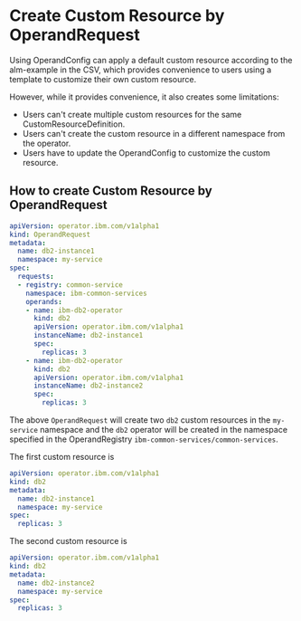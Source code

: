 # Create Custom Resource by OperandRequest

Using OperandConfig can apply a default custom resource according to the alm-example in the CSV, which provides convenience to users using a template to customize their own custom resource.

However, while it provides convenience, it also creates some limitations:

- Users can't create multiple custom resources for the same CustomResourceDefinition.
- Users can't create the custom resource in a different namespace from the operator.
- Users have to update the OperandConfig to customize the custom resource.

## How to create Custom Resource by OperandRequest

```yaml
apiVersion: operator.ibm.com/v1alpha1
kind: OperandRequest
metadata:
  name: db2-instance1
  namespace: my-service
spec:
  requests:
  - registry: common-service
    namespace: ibm-common-services
    operands:
    - name: ibm-db2-operator
      kind: db2
      apiVersion: operator.ibm.com/v1alpha1
      instanceName: db2-instance1
      spec:
        replicas: 3
    - name: ibm-db2-operator
      kind: db2
      apiVersion: operator.ibm.com/v1alpha1
      instanceName: db2-instance2
      spec:
        replicas: 3
```

The above `OperandRequest` will create two `db2` custom resources in the `my-service` namespace and the `db2` operator will be created in the namespace specified in the OperandRegistry `ibm-common-services/common-services`.

The first custom resource is

```yaml
apiVersion: operator.ibm.com/v1alpha1
kind: db2
metadata:
  name: db2-instance1
  namespace: my-service
spec:
  replicas: 3
```

The second custom resource is

```yaml
apiVersion: operator.ibm.com/v1alpha1
kind: db2
metadata:
  name: db2-instance2
  namespace: my-service
spec:
  replicas: 3
```
